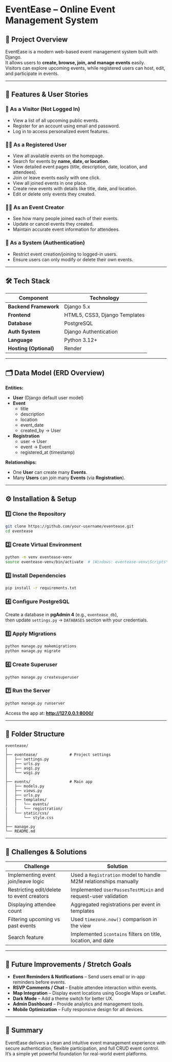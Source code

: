 # EventEase – Online Event Management System

## 📘 Project Overview
EventEase is a modern web-based event management system built with Django.  
It allows users to **create, browse, join, and manage events** easily.  
Visitors can explore upcoming events, while registered users can host, edit, and participate in events.

---

## 🧩 Features & User Stories

### 👥 As a Visitor (Not Logged In)
- View a list of all upcoming public events.  
- Register for an account using email and password.  
- Log in to access personalized event features.

### 🙋‍♀️ As a Registered User
- View all available events on the homepage.  
- Search for events by **name, date, or location**.  
- View detailed event pages (title, description, date, location, and attendees).  
- Join or leave events easily with one click.  
- View all joined events in one place.  
- Create new events with details like title, date, and location.  
- Edit or delete only events they created.

### 🧑‍💼 As an Event Creator
- See how many people joined each of their events.  
- Update or cancel events they created.  
- Maintain accurate event information for attendees.

### 🔐 As a System (Authentication)
- Restrict event creation/joining to logged-in users.  
- Ensure users can only modify or delete their own events.

---

## 🛠️ Tech Stack

| Component | Technology |
|------------|-------------|
| **Backend Framework** | Django 5.x |
| **Frontend** | HTML5, CSS3, Django Templates |
| **Database** | PostgreSQL |
| **Auth System** | Django Authentication |
| **Language** | Python 3.12+ |
| **Hosting (Optional)** | Render |

---

## 🗂️ Data Model (ERD Overview)

**Entities:**
- **User** (Django default user model)
- **Event**
  - title
  - description
  - location
  - event_date
  - created_by → User
- **Registration**
  - user → User
  - event → Event
  - registered_at (timestamp)

**Relationships:**
- One **User** can create many **Events**.
- Many **Users** can join many **Events** (via **Registration**).

---

## ⚙️ Installation & Setup

### 1️⃣ Clone the Repository
```bash
git clone https://github.com/your-username/eventease.git
cd eventease
```

### 2️⃣ Create Virtual Environment
```bash
python -m venv eventease-venv
source eventease-venv/bin/activate  # (Windows: eventease-venv\Scripts\activate)
```

### 3️⃣ Install Dependencies
```bash
pip install -r requirements.txt
```

### 4️⃣ Configure PostgreSQL
Create a database in **pgAdmin 4** (e.g., `eventease_db`),  
then update `settings.py` → `DATABASES` section with your credentials.

### 5️⃣ Apply Migrations
```bash
python manage.py makemigrations
python manage.py migrate
```

### 6️⃣ Create Superuser
```bash
python manage.py createsuperuser
```

### 7️⃣ Run the Server
```bash
python manage.py runserver
```

Access the app at: **http://127.0.0.1:8000/**

---

## 🧭 Folder Structure

```
eventease/
│
├── eventease/              # Project settings
│   ├── settings.py
│   ├── urls.py
│   ├── asgi.py
│   └── wsgi.py
│
├── events/                 # Main app
│   ├── models.py
│   ├── views.py
│   ├── urls.py
│   ├── templates/
│   │   └── events/
|   |   └── registration/
│   └── static/css/
│       └── style.css
│
├── manage.py
└── README.md
```

---

## 🚀 Challenges & Solutions

| Challenge | Solution |
|------------|-----------|
| Implementing event join/leave logic | Used a `Registration` model to handle M2M relationships manually |
| Restricting edit/delete to event creators | Implemented `UserPassesTestMixin` and request-user validation |
| Displaying attendee count | Aggregated registrations per event in templates |
| Filtering upcoming vs past events | Used `timezone.now()` comparison in the view |
| Search feature | Implemented `icontains` filters on title, location, and date |

---

## 🧭 Future Improvements / Stretch Goals

- **Event Reminders & Notifications** – Send users email or in-app reminders before events.    
- **RSVP Comments / Chat** – Enable attendee interaction within events.    
- **Map Integration** – Display event locations using Google Maps or Leaflet.  
- **Dark Mode** – Add a theme switch for better UX.  
- **Admin Dashboard** – Provide analytics and management tools.  
- **Mobile Optimization** – Fully responsive design for all devices.  

---

## 🏁 Summary
EventEase delivers a clean and intuitive event management experience with secure authentication, flexible participation, and full CRUD event control.  
It’s a simple yet powerful foundation for real-world event platforms.
